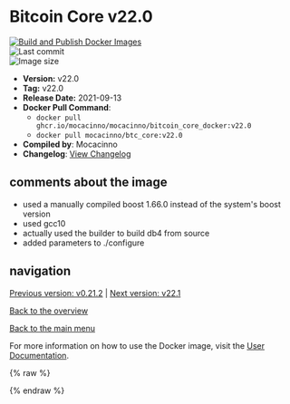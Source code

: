 # Bitcoin Core v22.0

[![Build and Publish Docker Images](https://github.com/mocacinno/bitcoin_core_docker/actions/workflows/build-and-publish.yml/badge.svg?branch=v22.0)](https://github.com/mocacinno/bitcoin_core_docker/actions/workflows/build-and-publish.yml)  
![Last commit](https://badgen.net/github/last-commit/mocacinno/bitcoin_core_docker/v22.0)  
![Image size](https://badgen.net/docker/size/mocacinno/btc_core/v22.0?color=green)  

- **Version:** v22.0
- **Tag:** v22.0
- **Release Date:** 2021-09-13
- **Docker Pull Command**:
  - `docker pull ghcr.io/mocacinno/mocacinno/bitcoin_core_docker:v22.0`
  - `docker pull mocacinno/btc_core:v22.0`
- **Compiled by**: Mocacinno
- **Changelog**: [View Changelog](https://github.com/bitcoin/bitcoin/blob/v22.0/doc/release-notes.md)

## comments about the image

- used a manually compiled boost 1.66.0 instead of the system's boost version
- used gcc10
- actually used the builder to build db4 from source
- added parameters to ./configure

## navigation

[Previous version: v0.21.2](./v21.2.md) | [Next version: v22.1](./v22.1.md)

[Back to the overview](./Readme.md)

[Back to the main menu](../Readme.md)

For more information on how to use the Docker image, visit the [User Documentation](../userdocs/Readme.md).

<!-- Google tag (gtag.js) -->
{% raw %}
<script async src="https://www.googletagmanager.com/gtag/js?id=G-BPC6NC6FF9"></script>
<script>
  window.dataLayer = window.dataLayer || [];
  function gtag(){dataLayer.push(arguments);}
  gtag('js', new Date());
  gtag('config', 'G-BPC6NC6FF9');
</script>
{% endraw %}
